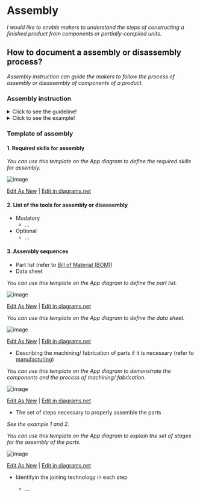 # **Assembly**

*I would like to enable makers to understand the steps of constructing a finished product from components or partially-compiled units.* 

## **How to document a assembly or disassembly process?**

*Assembly instruction can guide the makers to follow the process of assembly or disassembly of components of a product.*

### **Assembly instruction** 
<details>
  <summary>Click to see the guideline!</summary>
 
 - **Definition:** *Assembly instruction could illustrate visually and with words and text how to assemble or disassemble the mechanical and electrical components of the product.*


 ```
What does include the content of assembly instruction? 

 1. Required skills for assembly
    - Operate drilling machine
    - Operate Band Saw/Dremel
    - Etc.
 2. List of the tools for assembly or disassembly
    - Mandatory
       - Allen Key set
       - Imperial wrench set
       - Etc.
    - Optional
       - Drill press
       - Etc. 
 3. Assembly sequence
    - Part list for mechanical parts: is a complete list of all parts needed to build the complete product(refer to the BOM at manufacturing section)
       - Item numbers: are based on the assembly structure, that is, the order in which parts are displayed in assembly.
       - Part number or drawing number: which is a reference back to the detail drawing (refer to the BOM). 
       - Description: is usually a part name or a complete description of parts.
       - Quantity: is the number of that particular part used on this assembly. 
       - Image of each part
    - Datasheet of components for electronic parts
       - Description of features
          - Core
          - Memeories
          - Advenced connectivity
          - etc.
       - Device summary
          - Reference
          - Part number 
       - How to use the parts?
    - Describing the machining/ fabrication if it is necessary during the assembly (refer to manufacturing and see the template below)
      - Machine used
      - Sequence of process 
    - The set of steps necessary to properly assemble the parts
       - Description of the assembly at each step
       - Identifyin the joining technology at each step
          - Screwing
          - Bolting
          - Soldering
          - Etc.
  
How to visualize of the assembly or disasembly process?
 1. Images 
 2. Videos 
```  
</details>

<details>
  <summary>Click to see the example!</summary>
 
*Some examples of open-source projects that include assembly instructions.*

#### *Example 1:* [Poppy Robot](https://docs.poppy-project.org/en/assembly-guides/ergo-jr/mechanical-construction.html)

#### *Example 2:* [JPL Open Source Rover](https://github.com/nasa-jpl/open-source-rover/tree/master/mechanical/body_assembly)

#### *Example 3:* [SatNOGS Rotator v3](https://wiki.satnogs.org/SatNOGS_Rotator_v3#Assembly) , [Assembly instructions](https://ohai.satnogs.org/project/satnogs-rotator-v3-mechanical-assembly/hardware/) 
  
#### *Example 4:* [Open Source Powered Prosthetic Leg](https://www.hackster.io/open-source-bionics/open-source-powered-prosthetic-leg-56be8e#toc-electronics-assembly-4)
</details>

### Template of assembly
 
 #### 1. Required skills for assembly
 
 *You can use this template on the App diagram to define the required skills for assembly.*
 
![image](https://github.com/OPEN-NEXT/wp2.3_Guideline-for-documentation-of-OSH-design-reuse/blob/main/Sources/Images/Required%20skills.jpg)

 <a href="https://app.diagrams.net/#Hamerezoji1362%2Fdrawio-github%2Fmaster%2FRequired%20skills.drawio">Edit As New</a> | <a href="https://app.diagrams.net/#Hamerezoji1362%2Fdrawio-github%2Fmaster%2FRequired%20skills.png">Edit in diagrams.net</a>

 #### 2. List of the tools for assembly or disassembly
   * Modatory
     * ...
   * Optional
     * ... 
 #### 3. Assembly sequences 
   * Part list (refer to [Bill of Material (BOM)](https://github.com/OPEN-NEXT/wp2.3_Guideline-for-documentation-of-OSH-design-reuse/tree/main/Documentation/4.%20Manufacturing#1-bill-of-material-bom))
   * Data sheet
  
   *You can use this template on the App diagram to define the part list.*
 
![image](https://github.com/OPEN-NEXT/wp2.3_Guideline-for-documentation-of-OSH-design-reuse/blob/main/Sources/Images/Part%20list.jpg)

 <a href="https://app.diagrams.net/#Hamerezoji1362%2Fdrawio-github%2Fmaster%2FPart%20list%20or%20data%20sheet.drawio">Edit As New</a> | <a href="https://app.diagrams.net/#Hamerezoji1362%2Fdrawio-github%2Fmaster%2FPart%20list%20or%20data%20sheet.png">Edit in diagrams.net</a>
 
   *You can use this template on the App diagram to define the data sheet.*
 
![image](https://github.com/OPEN-NEXT/wp2.3_Guideline-for-documentation-of-OSH-design-reuse/blob/main/Sources/Images/Data%20sheet.jpg)

 <a href="https://app.diagrams.net/#Hamerezoji1362%2Fdrawio-github%2Fmaster%2FData%20sheet.drawio">Edit As New</a> | <a href="https://app.diagrams.net/#Hamerezoji1362%2Fdrawio-github%2Fmaster%2FData%20sheet.png">Edit in diagrams.net</a>
 
  * Describing the machining/ fabrication of parts if it is necessary (refer to [manufacturing](https://github.com/OPEN-NEXT/wp2.3_Guideline-for-documentation-of-OSH-design-reuse/tree/main/Documentation/4.%20Manufacturing/Manufactured%20workpiece#2-manufacturing-instructions-should-include))
  
 *You can use this template  on the App diagram to demonstrate the components and the process of machining/ fabrication.*
 
![image](https://github.com/OPEN-NEXT/wp2.3_Guideline-for-documentation-of-OSH-design-reuse/blob/main/Sources/Images/Describing%20the%20machining_%20fabrication%201.jpg)

 <a href="https://app.diagrams.net/#Hamerezoji1362%2Fdrawio-github%2Fmaster%2FDescribing%20the%20machining%2F%20fabrication.drawio">Edit As New</a> | <a href="https://app.diagrams.net/#Hamerezoji1362%2Fdrawio-github%2Fmaster%2FDescribing%20the%20machining%2Ffabrication.png">Edit in diagrams.net</a>
   
   * The set of steps necessary to properly assemble the parts
   
   *See the example 1 and 2.*
     
   *You can use this template on the App diagram to explain the set of stages for the assembly of the parts.*
 
![image](https://github.com/OPEN-NEXT/wp2.3_Guideline-for-documentation-of-OSH-design-reuse/blob/main/Sources/Images/Steps%20to%20assemble%20the%20parts.jpg)

 <a href="https://app.diagrams.net/#Hamerezoji1362%2Fdrawio-github%2Fmaster%2FSteps%20to%20assemble%20the%20parts.drawio">Edit As New</a> | <a href="https://app.diagrams.net/#Hamerezoji1362%2Fdrawio-github%2Fmaster%2FSteps%20to%20assemble%20the%20parts.png">Edit in diagrams.net</a>
     
   * Identifyin the joining technology in each step
    
     * ... 

 
